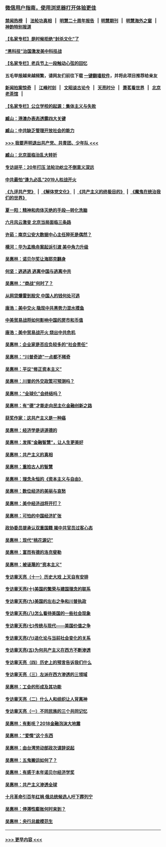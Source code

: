 ### [微信用户指南，使用浏览器打开体验更佳](https://github.com/gfw-breaker/banned-news1/blob/master/indexes/wechat-guide.md?t=0)
#### [禁闻热榜](热点新闻.md?t=0)  &nbsp;&nbsp;|&nbsp;&nbsp; [法轮功真相](https://github.com/gfw-breaker/truth/blob/master/README.md?t=0) &nbsp;&nbsp;|&nbsp;&nbsp; [明慧二十周年报告](https://github.com/gfw-breaker/mh-reports/blob/master/README.md?t=0) &nbsp;&nbsp;|&nbsp;&nbsp;[明慧期刊](https://github.com/gfw-breaker/mh-qikan) &nbsp;&nbsp;|&nbsp;&nbsp; [明慧海外之窗](https://github.com/gfw-breaker/mh-news/blob/master/README.md?t=0) &nbsp;&nbsp;|&nbsp;&nbsp; [神韵特别报道](https://github.com/gfw-breaker/mh-news/blob/master/shenyun.md?t=0)
#### [【名家专栏】是时候拒绝“封杀文化”了](../pages/nsc423/n11814093.md?t=02091333) 
#### [“黑科技”治国激发美中科技战](../pages/nsc423/n11638056.md?t=02091333) 
#### [【名家专栏】老兵节上一段触动心弦的回忆](../pages/nsc423/n11646016.md?t=02091333) 
#### 五毛举报越来越频繁，请网友们前往下载 [一键翻墙软件](https://github.com/gfw-breaker/ssr-accounts)，并将此项目推荐给亲友
#### [新闻拍案惊奇](https://github.com/gfw-breaker/banned-news1/blob/master/pages/link4.md) &nbsp;&nbsp;|&nbsp;&nbsp; [江峰时刻](https://github.com/gfw-breaker/banned-news1/blob/master/pages/link4.md) &nbsp;&nbsp;|&nbsp;&nbsp; [文昭谈古论今](https://github.com/gfw-breaker/banned-news1/blob/master/pages/link4.md) &nbsp;&nbsp;|&nbsp;&nbsp; [天亮时分](https://github.com/gfw-breaker/banned-news1/blob/master/pages/link4.md) &nbsp;&nbsp;|&nbsp;&nbsp; [萧茗看世界](https://github.com/gfw-breaker/banned-news1/blob/master/pages/link4.md) &nbsp;&nbsp;|&nbsp;&nbsp; [北京老茶馆](https://github.com/gfw-breaker/banned-news1/blob/master/pages/link4.md) &nbsp;&nbsp;|&nbsp;&nbsp; 
#### [【名家专栏】公立学校的起源：集体主义与失败](../pages/nsc423/n11601833.md?t=02091333) 
#### [臧山：港澳办表态透露四大关键](../pages/nsc423/n11421628.md?t=02091333) 
#### [臧山：中共缺乏管理开放社会的能力](../pages/nsc423/n11407457.md?t=02091333) 
#### [>>> 我要声明退出共产党、共青团、少年队 <<<](https://github.com/begood0513/goodnews/blob/master/quit/letter.md) 
#### [臧山：北京面临治乱大转折](../pages/nsc423/n11406895.md?t=02091333) 
#### [专访胡平：20年打压 法轮功屹立不倒意义深远](../pages/nsc423/n11398800.md?t=02091333) 
#### [中共最怕“逢九必乱”2019人权战开火](../pages/nsc423/n11385248.md?t=02091333) 
#### [《九评共产党》](https://github.com/begood0513/9ping.md/blob/master/README.md) &nbsp;|&nbsp; [《解体党文化》](../../../../jtdwh.md/blob/master/README.md)  &nbsp;|&nbsp; [《共产主义的终极目的》](../../../../gczydzjmd.md/blob/master/README.md) &nbsp;|&nbsp; [《魔鬼在统治我们的世界》](../../../../mgztzwmdsj.md/blob/master/README.md) 
#### [夏一阳：精神和肉体灭绝的手段—转化洗脑](../pages/nsc423/n11368250.md?t=02091333) 
#### [六月风云激变 北京当局面临三条路](../pages/nsc423/n11313668.md?t=02091333) 
#### [许茹：南京公安大数据中心主任猝死是偶然？](../pages/nsc423/n11064744.md?t=02091333) 
#### [横河：华为孟晚舟案起诉引渡 美中角力升级](../pages/nsc423/n11027230.md?t=02091333) 
#### [吴惠林：诺贝尔奖让海耶克翻身](../pages/nsc423/n10890049.md?t=02091333) 
#### [何坚：逃逃逃 逃离中国与逃离中共](../pages/nsc423/n10592891.md?t=02091333) 
#### [吴惠林：“商战”何时了？](../pages/nsc423/n10573558.md?t=02091333) 
#### [从网贷爆雷到股灾 中国人的钱何处可逃](../pages/nsc423/n10572800.md?t=02091333) 
#### [唐浩：美中交火 隐现中共黑势力混水摸鱼](../pages/nsc423/n10544040.md?t=02091333) 
#### [中美贸易战将如何影响中国的房市和币值](../pages/nsc423/n10543697.md?t=02091333) 
#### [唐浩：美中贸易战开火 烧出中共危机](../pages/nsc423/n10540126.md?t=02091333) 
#### [吴惠林：企业家是否应负较多的“社会责任”](../pages/nsc423/n10535022.md?t=02091333) 
#### [吴惠林：“川普奇迹”一点都不稀奇](../pages/nsc423/n10512808.md?t=02091333) 
#### [吴惠林：平议“修正资本主义”](../pages/nsc423/n10495724.md?t=02091333) 
#### [吴惠林：川普的外交政策可预测吗？](../pages/nsc423/n10462387.md?t=02091333) 
#### [吴惠林：“全球化”会终结吗？](../pages/nsc423/n10452838.md?t=02091333) 
#### [吴惠林：有“德”才能走向民主化金融创新之路](../pages/nsc423/n10432292.md?t=02091333) 
#### [获奖作家：这共产主义是一种癌](../pages/nsc423/n10431541.md?t=02091333) 
#### [吴惠林：经济学是讲道德的](../pages/nsc423/n10398014.md?t=02091333) 
#### [吴惠林：发挥“金融智慧”，让人生更美好](../pages/nsc423/n10375019.md?t=02091333) 
#### [吴惠林：共产主义的真相](../pages/nsc423/n10351394.md?t=02091333) 
#### [吴惠林：重拾古人的智慧](../pages/nsc423/n10337691.md?t=02091333) 
#### [吴惠林：理念永恒的《资本主义与自由》](../pages/nsc423/n10316274.md?t=02091333) 
#### [吴惠林：数位经济的美丽与哀愁](../pages/nsc423/n10292946.md?t=02091333) 
#### [吴惠林：美中经济战将开打？](../pages/nsc423/n10258825.md?t=02091333) 
#### [吴惠林：可怕的中国经济扩张](../pages/nsc423/n10219147.md?t=02091333) 
#### [政协委员提承认双重国籍 揭中共官员过客心态](../pages/nsc423/n10208809.md?t=02091333) 
#### [吴惠林：现代“桃花源记”](../pages/nsc423/n10185234.md?t=02091333) 
#### [吴惠林：富而有德的洛克斐勒](../pages/nsc423/n10142264.md?t=02091333) 
#### [吴惠林：被诬蔑的“资本主义”](../pages/nsc423/n10124816.md?t=02091333) 
#### [专访章天亮（十一）历史大戏 上天自有安排](../pages/nsc423/n10094905.md?t=02091333) 
#### [专访章天亮(十)美国的繁荣与建国理念的联系](../pages/nsc423/n10094899.md?t=02091333) 
#### [专访章天亮(九)美国的左右之争和川普执政](../pages/nsc423/n10094889.md?t=02091333) 
#### [专访章天亮(八)怎么看待美国的一些社会现象](../pages/nsc423/n10094857.md?t=02091333) 
#### [专访章天亮(七)传统与现代——美国价值之争](../pages/nsc423/n10093140.md?t=02091333) 
#### [专访章天亮(六)进化论与当前社会变化的关系](../pages/nsc423/n10092036.md?t=02091333) 
#### [专访章天亮(五)为何共产主义在西方不断渗透](../pages/nsc423/n10083620.md?t=02091333) 
#### [专访章天亮（四）历史上的预言告诉我们什么](../pages/nsc423/n10083606.md?t=02091333) 
#### [专访章天亮（三）左派在西方渗透的三领域](../pages/nsc423/n10081115.md?t=02091333) 
#### [吴惠林：工会的形成及其功能](../pages/nsc423/n10080633.md?t=02091333) 
#### [专访章天亮（二）什么人和组织让人背离神](../pages/nsc423/n10076637.md?t=02091333) 
#### [专访章天亮（一）不同民族的三个共同记忆](../pages/nsc423/n10074188.md?t=02091333) 
#### [吴惠林：有影呒？2018金融泡沫大地震](../pages/nsc423/n10040534.md?t=02091333) 
#### [吴惠林：“爱情”这个东西](../pages/nsc423/n10019423.md?t=02091333) 
#### [吴惠林：由台湾劳动部政次请辞说起](../pages/nsc423/n9979679.md?t=02091333) 
#### [吴惠林：五鬼搬运如何了？](../pages/nsc423/n9925338.md?t=02091333) 
#### [吴惠林：有感于本年诺贝尔经济学奖](../pages/nsc423/n9871883.md?t=02091333) 
#### [吴惠林：共产主义渗透全球](../pages/nsc423/n9812748.md?t=02091333) 
#### [十月革命引百年红祸 俄总统候选人吁下葬列宁](../pages/nsc423/n9810182.md?t=02091333) 
#### [吴惠林：停滞性膨胀何时来到？](../pages/nsc423/n9764136.md?t=02091333) 
#### [吴惠林：央行总裁模范生](../pages/nsc423/n9728134.md?t=02091333) 

----
#### [ >>> 更早内容 <<< ](../indexes/nsc423-earlier.md)
